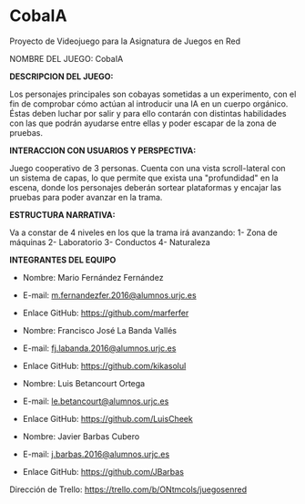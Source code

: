 # CobaIA
Proyecto de Videojuego para la Asignatura de Juegos en Red

NOMBRE DEL JUEGO:
CobaIA

<b>DESCRIPCION DEL JUEGO:</b>
<p>Los personajes principales son cobayas sometidas a un experimento, con el fin de comprobar cómo actúan al 
introducir una IA en un cuerpo orgánico. Éstas deben luchar por salir y para ello contarán con distintas habilidades con las que podrán ayudarse entre ellas y poder escapar de la zona de pruebas.</p>

<b> INTERACCION CON USUARIOS Y PERSPECTIVA: </b>
<p>Juego cooperativo de 3 personas. Cuenta con una vista scroll-lateral con un sistema de capas, lo que permite que exista una "profundidad" en la escena, donde los personajes deberán sortear plataformas y encajar las pruebas para poder avanzar en la trama.</p>

<b> ESTRUCTURA NARRATIVA: </b>
<p>Va a constar de 4 niveles en los que la trama irá avanzando:
  1- Zona de máquinas
  2- Laboratorio
  3- Conductos
  4- Naturaleza
</p>

<b>INTEGRANTES DEL EQUIPO</b>
- Nombre: Mario Fernández Fernández	
- E-mail: m.fernandezfer.2016@alumnos.urjc.es
- Enlace GitHub: https://github.com/marferfer 


- Nombre: Francisco José La Banda Vallés
- E-mail: fj.labanda.2016@alumnos.urjc.es
- Enlace GitHub: https://github.com/kikasolul 

- Nombre: Luis Betancourt Ortega
- E-mail: le.betancourt@alumnos.urjc.es
- Enlace GitHub: https://github.com/LuisCheek  

- Nombre: Javier Barbas Cubero
- E-mail: j.barbas.2016@alumnos.urjc.es
- Enlace GitHub: https://github.com/JBarbas

Dirección de Trello:
https://trello.com/b/ONtmcols/juegosenred

